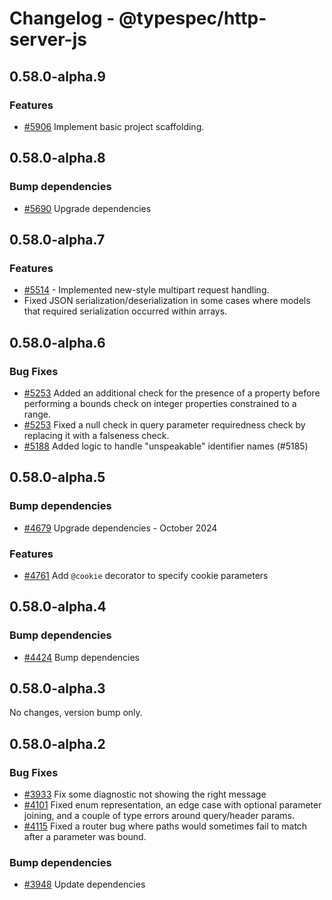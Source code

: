 # Changelog - @typespec/http-server-js

## 0.58.0-alpha.9

### Features

- [#5906](https://github.com/microsoft/typespec/pull/5906) Implement basic project scaffolding.


## 0.58.0-alpha.8

### Bump dependencies

- [#5690](https://github.com/microsoft/typespec/pull/5690) Upgrade dependencies


## 0.58.0-alpha.7

### Features

- [#5514](https://github.com/microsoft/typespec/pull/5514) - Implemented new-style multipart request handling.
- Fixed JSON serialization/deserialization in some cases where models that required serialization occurred within arrays.


## 0.58.0-alpha.6

### Bug Fixes

- [#5253](https://github.com/microsoft/typespec/pull/5253) Added an additional check for the presence of a property before performing a bounds check on integer properties constrained to a range.
- [#5253](https://github.com/microsoft/typespec/pull/5253) Fixed a null check in query parameter requiredness check by replacing it with a falseness check.
- [#5188](https://github.com/microsoft/typespec/pull/5188) Added logic to handle "unspeakable" identifier names (#5185)


## 0.58.0-alpha.5

### Bump dependencies

- [#4679](https://github.com/microsoft/typespec/pull/4679) Upgrade dependencies - October 2024

### Features

- [#4761](https://github.com/microsoft/typespec/pull/4761) Add `@cookie` decorator to specify cookie parameters


## 0.58.0-alpha.4

### Bump dependencies

- [#4424](https://github.com/microsoft/typespec/pull/4424) Bump dependencies


## 0.58.0-alpha.3

No changes, version bump only.

## 0.58.0-alpha.2

### Bug Fixes

- [#3933](https://github.com/microsoft/typespec/pull/3933) Fix some diagnostic not showing the right message
- [#4101](https://github.com/microsoft/typespec/pull/4101) Fixed enum representation, an edge case with optional parameter joining, and a couple of type errors around query/header params.
- [#4115](https://github.com/microsoft/typespec/pull/4115) Fixed a router bug where paths would sometimes fail to match after a parameter was bound.

### Bump dependencies

- [#3948](https://github.com/microsoft/typespec/pull/3948) Update dependencies



